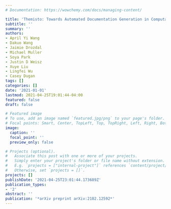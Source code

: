 ```yaml
---
# Documentation: https://wowchemy.com/docs/managing-content/

title: 'Themisto: Towards Automated Documentation Generation in Computational Notebooks'
subtitle: ''
summary: ''
authors:
- April Yi Wang
- Dakuo Wang
- Jaimie Drozdal
- Michael Muller
- Soya Park
- Justin D Weisz
- Xuye Liu
- Lingfei Wu
- Casey Dugan
tags: []
categories: []
date: '2021-01-01'
lastmod: 2021-04-25T19:01:44-04:00
featured: false
draft: false

# Featured image
# To use, add an image named `featured.jpg/png` to your page's folder.
# Focal points: Smart, Center, TopLeft, Top, TopRight, Left, Right, BottomLeft, Bottom, BottomRight.
image:
  caption: ''
  focal_point: ''
  preview_only: false

# Projects (optional).
#   Associate this post with one or more of your projects.
#   Simply enter your project's folder or file name without extension.
#   E.g. `projects = ["internal-project"]` references `content/project/deep-learning/index.md`.
#   Otherwise, set `projects = []`.
projects: []
publishDate: '2021-04-25T23:01:44.173689Z'
publication_types:
- '2'
abstract: ''
publication: '*arXiv preprint arXiv:2102.12592*'
---
```

